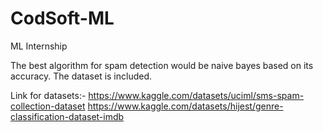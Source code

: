 # CodSoft-ML
ML Internship

The best algorithm for spam detection would be naive bayes based on its accuracy. The dataset is included.


Link for datasets:-
https://www.kaggle.com/datasets/uciml/sms-spam-collection-dataset
https://www.kaggle.com/datasets/hijest/genre-classification-dataset-imdb
